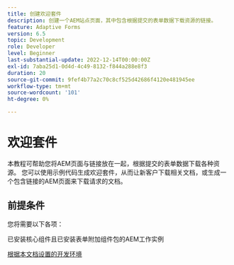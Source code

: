 ```yaml
---
title: 创建欢迎套件
description: 创建一个AEM站点页面，其中包含根据提交的表单数据下载资源的链接。
feature: Adaptive Forms
version: 6.5
topic: Development
role: Developer
level: Beginner
last-substantial-update: 2022-12-14T00:00:00Z
exl-id: 7aba25d1-0d4d-4c49-8132-f844a288e8f3
duration: 20
source-git-commit: 9fef4b77a2c70c8cf525d42686f4120e481945ee
workflow-type: tm+mt
source-wordcount: '101'
ht-degree: 0%

---
```


# 欢迎套件

本教程可帮助您将AEM页面与链接放在一起，根据提交的表单数据下载各种资源。 您可以使用示例代码生成欢迎套件，从而让新客户下载相关文档，或生成一个包含链接的AEM页面来下载请求的文档。

## 前提条件

您将需要以下各项：

已安装核心组件且已安装表单附加组件包的AEM工作实例

[根据本文档设置的开发环境](https://experienceleague.adobe.com/docs/experience-manager-learn/forms/creating-your-first-osgi-bundle/create-your-first-osgi-bundle.html)
